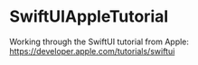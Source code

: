 # SwiftUIAppleTutorial
Working through the SwiftUI tutorial from Apple:
https://developer.apple.com/tutorials/swiftui
